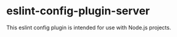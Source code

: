# eslint-config-plugin-server

This eslint config plugin is intended for use with Node.js projects.
